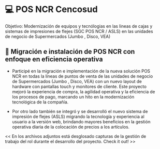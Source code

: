 # 💻 POS NCR Cencosud
Objetivo: Modernización de equipos y tecnólogias en las lineas de cajas y sistemas de impresiones de flejes (SGC POS NCR / ASLS) en las unidades de negocio de Supermercados (Jumbo , Disco, VEA)

## 👥 Migración e instalación de POS NCR con enfoque en eficiencia operativa

- Participé en la migración e implementación de la nueva solución POS NCR en todas la líneas de puntos de venta de las unidades de negocio de Supermercados (Jumbo , Disco, VEA) con un nuevo layout de hardware con pantallas touch y monitores de cliente. Este proyecto mejoró la experiencia de compra, la agilidad operativa y la eficiencia de los procesos de pago, marcando un hito en la modernización tecnológica de la compañía.
  
- Por otro lado también se integró y se desarrolló el nuevo sistema de impresión de flejes (ASLS) migrando la tecnología y experiencia al usuario a la versión web, brindando mayores beneficios en la gestión operativa diaria de la colocación de precios a los artículos. 

<< En los archivos adjuntos está desglosado capturas de la gestión de trabajo del rol durante el desarrollo del proyecto. Check it out! >>
